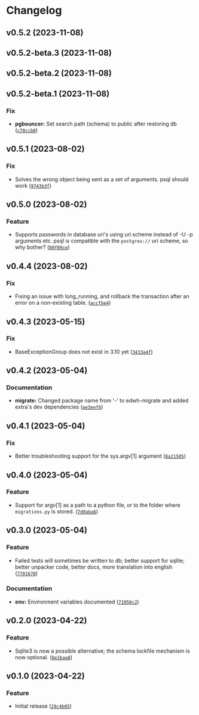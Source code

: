# Changelog

<!--next-version-placeholder-->

## v0.5.2 (2023-11-08)



## v0.5.2-beta.3 (2023-11-08)



## v0.5.2-beta.2 (2023-11-08)



## v0.5.2-beta.1 (2023-11-08)

### Fix

* **pgbouncer:** Set search path (schema) to public after restoring db ([`c70ccb0`](https://github.com/educationwarehouse/migrate/commit/c70ccb0de377b35037de79d32a3d6ccadbf870f2))

## v0.5.1 (2023-08-02)
### Fix
* Solves the wrong object being sent as a set of arguments. psql should work ([`9743b3f`](https://github.com/educationwarehouse/migrate/commit/9743b3f4423b729a1bf739be0d2dc2052973bb1c))

## v0.5.0 (2023-08-02)
### Feature
* Supports passwords in database uri's using uri scheme instead of -U -p arguments etc. psql is compatible with the `postgres://` uri scheme, so why bother? ([`80f09ce`](https://github.com/educationwarehouse/migrate/commit/80f09ce15369ee6756afedc2a4d44e176a1c95fb))

## v0.4.4 (2023-08-02)
### Fix
* Fixing an issue with long_running, and rollback the transaction after an error on a non-existing table. ([`accfbe4`](https://github.com/educationwarehouse/migrate/commit/accfbe4fd3ee0c9ea6b9933025a33166a16d9105))

## v0.4.3 (2023-05-15)
### Fix
* BaseExceptionGroup does not exist in 3.10 yet ([`3433a4f`](https://github.com/educationwarehouse/migrate/commit/3433a4fda0d6ebfb2a551d9f5c3feb4f51e6afc0))

## v0.4.2 (2023-05-04)
### Documentation
* **migrate:** Changed package name from '-' to edwh-migrate and added extra's dev dependencies ([`ae3eef6`](https://github.com/educationwarehouse/migrate/commit/ae3eef6a1e2db47d03fcd60a57d768d79b7f4a32))

## v0.4.1 (2023-05-04)
### Fix
* Better troubleshooting support for the sys.argv[1] argument ([`8a21505`](https://github.com/educationwarehouse/migrate/commit/8a21505307618a45d993b772f1ea40e0c4b3343f))

## v0.4.0 (2023-05-04)
### Feature
* Support for argv[1] as a path to a python file, or to the folder where `migrations.py` is stored. ([`7d0aba6`](https://github.com/educationwarehouse/migrate/commit/7d0aba641907ca4100a10a3fba67e3286ab8f5c6))

## v0.3.0 (2023-05-04)
### Feature
* Failed tests will sometimes be written to db; better support for sqlite; better unpacker code, better docs, more translation into english ([`7701670`](https://github.com/educationwarehouse/migrate/commit/7701670b8e4adc234a2ae8abeac8780adda65330))

### Documentation
* **env:** Environment variables documented ([`71950c2`](https://github.com/educationwarehouse/migrate/commit/71950c20d6dbed59892192b7344dafd109131e9f))

## v0.2.0 (2023-04-22)
### Feature
* Sqlite3 is now a possible alternative; the schema lockfile mechanism is now optional. ([`8e1baa8`](https://github.com/educationwarehouse/migrate/commit/8e1baa8afe640234b36587fff2d2d6a0774fde63))

## v0.1.0 (2023-04-22)
### Feature
* Initial release ([`29c4b05`](https://github.com/educationwarehouse/migrate/commit/29c4b0526dacf428d4665e357a0081c00f7372e8))
